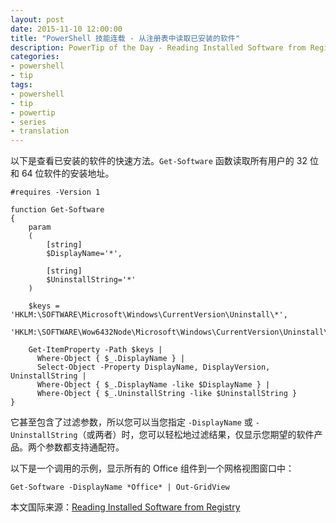 ```yaml
---
layout: post
date: 2015-11-10 12:00:00
title: "PowerShell 技能连载 - 从注册表中读取已安装的软件"
description: PowerTip of the Day - Reading Installed Software from Registry
categories:
- powershell
- tip
tags:
- powershell
- tip
- powertip
- series
- translation
---
```

以下是查看已安装的软件的快速方法。`Get-Software` 函数读取所有用户的 32 位和 64 位软件的安装地址。

    #requires -Version 1
    
    function Get-Software
    {
        param
        (
            [string]
            $DisplayName='*',
    
            [string]
            $UninstallString='*'
        )
    
        $keys = 'HKLM:\SOFTWARE\Microsoft\Windows\CurrentVersion\Uninstall\*',
                'HKLM:\SOFTWARE\Wow6432Node\Microsoft\Windows\CurrentVersion\Uninstall\*'
        
        Get-ItemProperty -Path $keys |
          Where-Object { $_.DisplayName } |
          Select-Object -Property DisplayName, DisplayVersion, UninstallString |
          Where-Object { $_.DisplayName -like $DisplayName } |
          Where-Object { $_.UninstallString -like $UninstallString }
    }

它甚至包含了过滤参数，所以您可以当您指定 `-DisplayName` 或 `-UninstallString`（或两者）时，您可以轻松地过滤结果，仅显示您期望的软件产品。两个参数都支持通配符。

以下是一个调用的示例，显示所有的 Office 组件到一个网格视图窗口中：

    Get-Software -DisplayName *Office* | Out-GridView

<!--more-->
本文国际来源：[Reading Installed Software from Registry](http://community.idera.com/powershell/powertips/b/tips/posts/reading-installed-software-from-registry)
